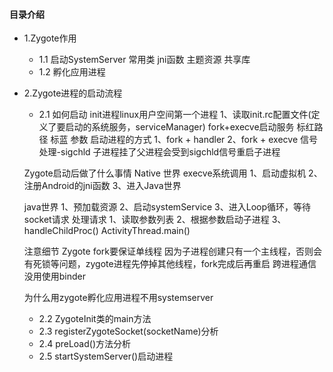 #### 目录介绍
- 1.Zygote作用
    - 1.1 启动SystemServer 常用类 jni函数 主题资源 共享库
    - 1.2 孵化应用进程
- 2.Zygote进程的启动流程
    - 2.1 如何启动 init进程linux用户空间第一个进程 
     1、读取init.rc配置文件(定义了要启动的系统服务，serviceManager) fork+execve启动服务
     标红路径 标蓝 参数
     启动进程的方式
     1、fork + handler  2、fork + execve
     信号处理-sigchld
     子进程挂了父进程会受到sigchld信号重启子进程

     Zygote启动后做了什么事情
     Native 世界 execve系统调用
     1、启动虚拟机
     2、注册Android的jni函数
     3、进入Java世界

     java世界
     1、预加载资源
     2、启动systemService
     3、进入Loop循环，等待socket请求
     处理请求
     1、读取参数列表
     2、根据参数启动子进程
     3、handleChildProc() ActivityThread.main()

     注意细节
     Zygote fork要保证单线程 因为子进程创建只有一个主线程，否则会有死锁等问题，zygote进程先停掉其他线程，fork完成后再重启
     跨进程通信没用使用binder

     为什么用zygote孵化应用进程不用systemserver 


    - 2.2 ZygoteInit类的main方法
    - 2.3 registerZygoteSocket(socketName)分析
    - 2.4 preLoad()方法分析
    - 2.5 startSystemServer()启动进程
